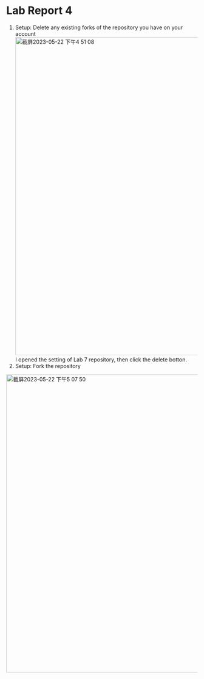 # Lab Report 4
1. Setup: Delete any existing forks of the repository you have on your account<br>
<img width="838" alt="截屏2023-05-22 下午4 51 08" src="https://github.com/qianyupeng1010/labreport4/assets/130001791/b9f3da52-9781-4d93-b24a-ac98a03b0a2f"><br>
I opened the setting of Lab 7 repository, then click the delete botton.
2. Setup: Fork the repository<br>
<img width="785" alt="截屏2023-05-22 下午5 07 50" src="https://github.com/qianyupeng1010/labreport4/assets/130001791/2dd80e3c-0583-44ce-9744-a942b46ebfca">

